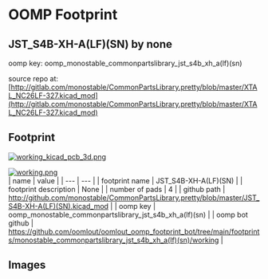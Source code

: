 # OOMP Footprint  
## JST_S4B-XH-A(LF)(SN)  by none  
  
oomp key: oomp_monostable_commonpartslibrary_jst_s4b_xh_a(lf)(sn)  
  
source repo at: [http://gitlab.com/monostable/CommonPartsLibrary.pretty/blob/master/XTAL_NC26LF-327.kicad_mod](http://gitlab.com/monostable/CommonPartsLibrary.pretty/blob/master/XTAL_NC26LF-327.kicad_mod)  
## Footprint  
  
[![working_kicad_pcb_3d.png](working_kicad_pcb_3d_600.png)](working_kicad_pcb_3d.png)  
  
[![working.png](working_600.png)](working.png)  
| name | value | 
| --- | --- | 
| footprint name | JST_S4B-XH-A(LF)(SN) | 
| footprint description | None | 
| number of pads | 4 | 
| github path | http://github.com/monostable/CommonPartsLibrary.pretty/blob/master/JST_S4B-XH-A(LF)(SN).kicad_mod | 
| oomp key | oomp_monostable_commonpartslibrary_jst_s4b_xh_a(lf)(sn) | 
| oomp bot github | https://github.com/oomlout/oomlout_oomp_footprint_bot/tree/main/footprints/monostable_commonpartslibrary_jst_s4b_xh_a(lf)(sn)/working | 
## Images  
